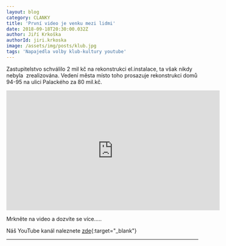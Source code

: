 ```yaml
---
layout: blog
category: CLANKY
title: 'První video je venku mezi lidmi'
date: 2018-09-18T20:30:00.032Z
author: Jiří Krkoška
authorId: jiri.krkoska
image: /assets/img/posts/klub.jpg
tags: 'Napajedla volby klub-kultury youtube'
---
```

Zastupitelstvo schválilo 2 mil kč na rekonstrukci el.instalace, ta však nikdy nebyla  zrealizována.
Vedení města místo toho prosazuje rekonstrukci domů 94-95 na ulici Palackého za 80 mil.kč.

<iframe width="560" height="315" src="https://www.youtube.com/embed/XL-vziLu7vQ" frameborder="0" allow="autoplay; encrypted-media" allowfullscreen></iframe>

Mrkněte na video a dozvíte se více.....

Náš YouTube kanál naleznete [zde](https://www.youtube.com/channel/UCgoN2Mo3r-xe0iO6N5HRWHA){:target="_blank"}

- - -
